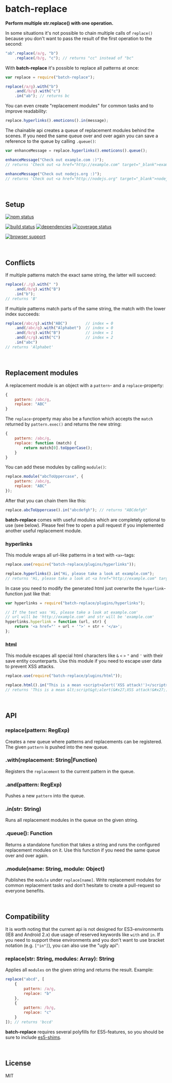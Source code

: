 batch-replace
========================================================================
**Perform multiple str.replace() with one operation.**

In some situations it's not possible to chain multiple calls of `replace()` because you don't want to pass the result of the first operation to the second:

```javascript
"ab".replace(/a/g, "b")
    .replace(/b/g, "c"); // returns "cc" instead of "bc"
```

With **batch-replace** it's possible to replace all patterns at once:

```javascript
var replace = require("batch-replace");

replace(/a/g).with("b")
    .and(/b/g).with("c")
    .in("ab"); // returns bc
```

You can even create "replacement modules" for common tasks and to improve readability:

```javascript
replace.hyperlinks().emoticons().in(message);
```

The chainable api creates a queue of replacement modules behind the scenes. If you need the same queue over and over again you can save a reference to the queue by calling `.queue()`:

```javascript
var enhanceMessage = replace.hyperlinks().emoticons().queue();

enhanceMessage("Check out example.com :)");
// returns 'Check out <a href="http://example.com" target="_blank">example.com</a> <img srg="/img/smilies/grin.jpg" />'

enhanceMessage("Check out nodejs.org :)");
// returns 'Check out <a href="http://nodejs.org" target="_blank">nodejs.org</a> <img srg="/img/smilies/grin.jpg" />'
```

<br>

Setup
------------------------------------------------------------------------

[![npm status](https://nodei.co/npm/batch-replace.svg?downloads=true&stars=true)](https://npmjs.org/package/batch-replace)

[![build status](https://travis-ci.org/peerigon/batch-replace.svg)](http://travis-ci.org/peerigon/batch-replace)
[![dependencies](https://david-dm.org/peerigon/batch-replace.svg)](http://david-dm.org/peerigon/batch-replace)
[![coverage status](https://img.shields.io/coveralls/peerigon/batch-replace.svg)](https://coveralls.io/r/peerigon/peerigon/batch-replace?branch=master)

[![browser support](https://ci.testling.com/peerigon/batch-replace.png)
](https://ci.testling.com/peerigon/batch-replace)

<br>

Conflicts
---------

If multiple patterns match the exact same string, the latter will succeed:

```javascript
replace(/./g).with(" ")
    .and(/b/g).with("B")
    .in("b");
// returns 'B'
```

If multiple patterns match parts of the same string, the match with the lower index succeeds:

```javascript
replace(/abc/g).with("ABC")        // index = 0
    .and(/abc/g).with("Alphabet")  // index = 0
    .and(/b/g).with("B")           // index = 1
    .and(/c/g).with("C")           // index = 2
    .in("abc")
// returns 'Alphabet'
```

<br>

Replacement modules
------------------------------------------------------------------------

A replacement module is an object with a `pattern`- and a `replace`-property:

```javascript
{
    pattern: /abc/g,
    replace: "ABC"
}
```

The `replace`-property may also be a function which accepts the `match` returned by `pattern.exec()` and returns the new string:

```javascript
{
    pattern: /abc/g,
    replace: function (match) {
        return match[0].toUpperCase();
    }
}
```

You can add these modules by calling `module()`:

```javascript
replace.module("abcToUppercase", {
    pattern: /abc/g,
    replace: "ABC"
});
```

After that you can chain them like this:

```javascript
replace.abcToUppercase().in("abcdefgh"); // returns "ABCdefgh"
```

**batch-replace** comes with useful modules which are completely optional to use (see below). Please feel free to open a pull request if you implemented another useful replacement module.

### hyperlinks

This module wraps all url-like patterns in a text with `<a>`-tags:

```javascript
replace.use(require("batch-replace/plugins/hyperlinks"));

replace.hyperlinks().in("Hi, please take a look at example.com");
// returns 'Hi, please take a look at <a href="http://example.com" target="_blank">example.com</a>'
```

In case you need to modify the generated html just overwrite the `hyperlink`-function just like that:

```javascript
var hyperlinks = require("batch-replace/plugins/hyperlinks");

// If the text was 'Hi, please take a look at example.com'
// url will be 'http://example.com' and str will be 'example.com'
hyperlinks.hyperlink = function (url, str) {
    return '<a href="' + url + '">' + str + '</a>';
};
```

### html

This module escapes all special html characters like `&` `<` `>` `"` and `'` with their save entity counterparts. Use this module if you need to escape user data to prevent XSS attacks.

```javascript
replace.use(require("batch-replace/plugins/html"));

replace.html().in("This is a mean <script>alert('XSS attack!')</script>");
// returns 'This is a mean &lt;script&gt;alert(&#x27;XSS attack!&#x27;)&lt;/script&gt;'
```

<br>

API
------------------------------------------------------------------------

### replace(pattern: RegExp)

Creates a new queue where patterns and replacements can be registered. The given `pattern` is pushed into the new queue.

### .with(replacement: String|Function)

Registers the `replacement` to the current pattern in the queue.

### .and(pattern: RegExp)

Pushes a new `pattern` into the queue.

### .in(str: String)

Runs all replacement modules in the queue on the given string.

### .queue(): Function

Returns a standalone function that takes a string and runs the configured replacement modules on it. Use this function if you need the same queue over and over again.

### .module(name: String, module: Object)

Publishes the `module` under `replace[name]`. Write replacement modules for common replacement tasks and don't hesitate to create a pull-request so everyone benefits.

<br>

Compatibility
------------------------------------------------------------------------

It is worth noting that the current api is not designed for ES3-environments (IE8 and Android 2.x) due usage of reserved keywords like `with` and `in`. If you need to support these environments and you don't want to use bracket notation (e.g. `["in"]`), you can also use the "ugly api":

### replace(str: String, modules: Array): String

Applies all `modules` on the given string and returns the result. Example:

```javascript
replace("abcd", [
    {
        pattern: /a/g,
        replace: "b"
    },
    {
        pattern: /b/g,
        replace: "c"
    }
]); // returns 'bccd'
```

**batch-replace** requires several polyfills for ES5-features, so you should be sure to include [es5-shims](https://github.com/es-shims/es5-shim).

<br>

License
------------------------------------------------------------------------

MIT
